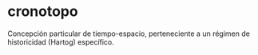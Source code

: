# cronotopo
Concepción particular de tiempo-espacio, perteneciente a un régimen de historicidad (Hartog) específico.
